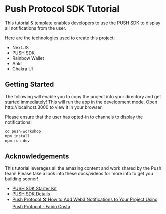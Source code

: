 
# Push Protocol SDK Tutorial

This tutorial & template enables developers to use the PUSH SDK to display all notifications from the user.


Here are the technologies used to create this project: 
- Next.JS 
- PUSH SDK
- Rainbow Wallet
- Ankr 
- Chakra UI

## Getting Started

The following will enable you to copy the project into your directory and get started immediately! This will run the app in the development mode.
Open http://localhost:3000 to view it in your browser.

Please ensure that the user has opted-in to channels to display the notifications!

```typescript
cd push-workshop
npm install
npm run dev
```

## Acknowledgements

This tutorial leverages all the amazing content and work shared by the Push team! Please take a look into these docs/videos for more info to get you building sooner!

 - [PUSH SDK Starter Kit](https://docs-developers.push.org/developer-tooling/epns-sdk/epns-sdk-starter-kit)
 - [PUSH SDK Details](https://docs-developers.push.org/developer-tooling/epns-sdk/sdk-packages-details)
 - [Push Protocol 🛠 How to Add Web3 Notifications to Your Project Using Push Protocol - Fabio Costa](https://www.youtube.com/watch?v=h0I7QrRHKzs&t=2394s)


